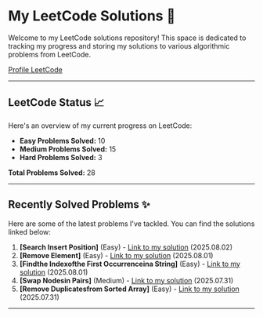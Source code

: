 # My LeetCode Solutions 🚀

Welcome to my LeetCode solutions repository! This space is dedicated to tracking my progress and storing my solutions to various algorithmic problems from LeetCode.

[Profile LeetCode](https://leetcode.com/u/L4yoos/)

---

## LeetCode Status 📈

Here's an overview of my current progress on LeetCode:
    
* **Easy Problems Solved:** 10
* **Medium Problems Solved:** 15
* **Hard Problems Solved:** 3
    
**Total Problems Solved:** 28
    

---

## Recently Solved Problems ✨

Here are some of the latest problems I've tackled. You can find the solutions linked below:
    
1.  **[Search Insert Position]** (Easy) - [Link to my solution](https://github.com/L4yoos/leetcode/blob/main/35_SearchInsertPosition_Easy/Solution.java) (2025.08.02)
2.  **[Remove Element]** (Easy) - [Link to my solution](https://github.com/L4yoos/leetcode/blob/main/27_RemoveElement_Easy/Solution.java) (2025.08.01)
3.  **[Findthe Indexofthe First Occurrenceina String]** (Easy) - [Link to my solution](https://github.com/L4yoos/leetcode/blob/main/28_FindtheIndexoftheFirstOccurrenceinaString_Easy/Solution.java) (2025.08.01)
4.  **[Swap Nodesin Pairs]** (Medium) - [Link to my solution](https://github.com/L4yoos/leetcode/blob/main/24_SwapNodesinPairs_Medium/Solution.java) (2025.07.31)
5.  **[Remove Duplicatesfrom Sorted Array]** (Easy) - [Link to my solution](https://github.com/L4yoos/leetcode/blob/main/26_RemoveDuplicatesfromSortedArray_Easy/Solution.java) (2025.07.31)
    
---
